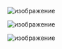![изображение](https://github.com/mahadidot/DEVIL-TWIN_esp8266/assets/75444993/3ffa8785-4074-461a-be72-ff416c8c9bd7)

![изображение](https://github.com/mahadidot/DEVIL-TWIN_esp8266/assets/75444993/8453e6e9-df2f-4ceb-8019-272cf7303387)

![изображение](https://github.com/mahadidot/DEVIL-TWIN_esp8266/assets/75444993/cc2ef5a9-1b36-429e-95dc-7f6e94569b45)
